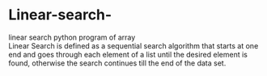# Linear-search-
linear search python program of array
<br>
Linear Search is defined as a sequential search algorithm that starts at one end and goes through each element of a list until the desired element is found, otherwise the search continues till the end of the data set.


